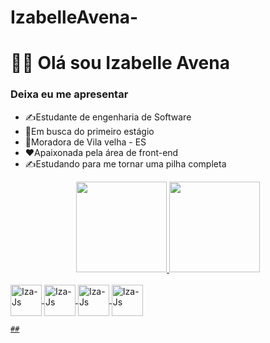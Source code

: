 #  IzabelleAvena-
<h1> 👩‍💻 Olá sou Izabelle Avena </h1>
<h3> Deixa eu me apresentar </h3>
<ul>
  <li> ✍Estudante de engenharia de Software </li>
  <li> 📢Em busca do primeiro estágio </li>
  <li> 🏡Moradora de Vila velha - ES </li>
  <li> ❤Apaixonada pela área de front-end </li>
  <li> ✍Estudando para me tornar uma pilha completa </li>
</ul>
<div align = "center">
  <a href="https://github.com/IzabelleAvena">
  <img height = "145em" src = "https://github-readme-stats.vercel.app/api?username=IzabelleAvena&show_icons=true&theme=dark&include_all_commits=true&count_private=true" />
  <img height = "145em" src = "https://github-readme-stats.vercel.app/api/top-langs/?username=IzabelleAvena&layout=compact&langs_count=7&theme=dark" />
</div>
<div style = "display: inline_block"> <br>
  <img align = "center" alt = "Iza-Js" height = "50" width = "50" src = "https://img.icons8.com/color/50/000000/css3.png" />
  <img align = "center" alt = "Iza-Js" height = "50" width = "50" src = "https://img.icons8.com/color/48/000000/html-5--v1. png "/>
  <img align = "center" alt = "Iza-Js" height = "50" width = "50" src = "https://img.icons8.com/color/48/4a90e2/javascript--v1.png" />
  <img align = "center" alt = "Iza-Js" height = "50" width = "50" src = "https://img.icons8.com/fluency/50/000000/node-js.png" / >
</div>
    
    ##
   

